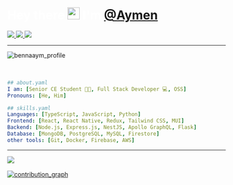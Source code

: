 <p>
  <h1 align="left" style="color:#fff">
    <b>Hey there <img src="https://media.giphy.com/media/hvRJCLFzcasrR4ia7z/giphy.gif" width="28"> I'm <a href="https://github.com/bennaaym" target="_blank">@Aymen</a></b>
  </h1>
</p>

<p align="left">
  <a href="https://github.com/bennaaym" target="_blank">
    <img src="https://img.shields.io/badge/github-bennaaym-211F1F?logo=github&logoColor=white&style=flat-square" />
  </a>
  <a href="https://www.linkedin.com/in/aymen-bennabi" target="_blank">
    <img src="https://img.shields.io/badge/linkedin-Aymen_B-0072B1?logo=linkedin&style=flat-square" />
  </a>
  <a href="https://github.com/bennaaym" target="_blank">
    <img src="https://komarev.com/ghpvc/?username=bennaaym&label=visitors&color=211F1F&style=flat" />
  </a>
</p>

---

<div align="left">
  <img align="center" src="https://i.ibb.co/w6yrP1Q/9c88601a59be413a5b9f8575e39605a5.jpg" alt="bennaaym_profile"/>
</div>
<br/>
<br/>

```yaml
## about.yaml
I am: [Senior CE Student 👨‍🎓, Full Stack Developer 💻, OSS]
Pronouns: [He, Him]
```

```yaml
## skills.yaml
Languages: [TypeScript, JavaScript, Python]
Frontend: [React, React Native, Redux, Tailwind CSS, MUI]
Backend: [Node.js, Express.js, NestJS, Apollo GraphQL, Flask]
Database: [MongoDB, PostgreSQL, MySQL, Firestore]
other tools: [Git, Docker, Firebase, AWS]
```

---

<p align="left">
  <a href="https://github.com/bennaaym" target="_blank">
    <img align="center" src="https://github-readme-stats.vercel.app/api?username=bennaaym&show_icons=true&hide_border=true&line_height=20&title_color=e2a121&icon_color=e2a121&show_owner=true&theme=github_dark&custom_title=Stats"/>
  </a>
  <br/>
  <br/>
  <a href="https://github.com/bennaaym">
    <img alt="contribution_graph" src="https://activity-graph.herokuapp.com/graph?&username=bennaaym&bg_color=131723&color=e2a121&line=e2a121&point=e2a121"/>
  </a>
</p>
